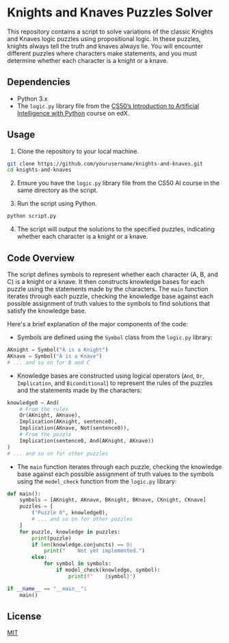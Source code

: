 # Knights and Knaves Puzzles Solver

This repository contains a script to solve variations of the classic Knights and Knaves logic puzzles using propositional logic. In these puzzles, knights always tell the truth and knaves always lie. You will encounter different puzzles where characters make statements, and you must determine whether each character is a knight or a knave.

## Dependencies

- Python 3.x
- The `logic.py` library file from the [CS50’s Introduction to Artificial Intelligence with Python](https://www.edx.org/professional-certificate/cs50s-introduction-to-artificial-intelligence-with-python) course on edX.

## Usage

1. Clone the repository to your local machine.
```bash
git clone https://github.com/yourusername/knights-and-knaves.git
cd knights-and-knaves
```

2. Ensure you have the `logic.py` library file from the CS50 AI course in the same directory as the script.

3. Run the script using Python.
```bash
python script.py
```

4. The script will output the solutions to the specified puzzles, indicating whether each character is a knight or a knave.

## Code Overview

The script defines symbols to represent whether each character (A, B, and C) is a knight or a knave. It then constructs knowledge bases for each puzzle using the statements made by the characters. The `main` function iterates through each puzzle, checking the knowledge base against each possible assignment of truth values to the symbols to find solutions that satisfy the knowledge base.

Here's a brief explanation of the major components of the code:

- Symbols are defined using the `Symbol` class from the `logic.py` library:
```python
AKnight = Symbol("A is a Knight")
AKnave = Symbol("A is a Knave")
# ... and so on for B and C
```

- Knowledge bases are constructed using logical operators (`And`, `Or`, `Implication`, and `Biconditional`) to represent the rules of the puzzles and the statements made by the characters:
```python
knowledge0 = And(
    # From the rules
    Or(AKnight, AKnave),
    Implication(AKnight, sentence0),
    Implication(AKnave, Not(sentence0)),
    # From the puzzle
    Implication(sentence0, And(AKnight, AKnave))
)
# ... and so on for other puzzles
```

- The `main` function iterates through each puzzle, checking the knowledge base against each possible assignment of truth values to the symbols using the `model_check` function from the `logic.py` library:
```python
def main():
    symbols = [AKnight, AKnave, BKnight, BKnave, CKnight, CKnave]
    puzzles = [
        ("Puzzle 0", knowledge0),
        # ... and so on for other puzzles
    ]
    for puzzle, knowledge in puzzles:
        print(puzzle)
        if len(knowledge.conjuncts) == 0:
            print("    Not yet implemented.")
        else:
            for symbol in symbols:
                if model_check(knowledge, symbol):
                    print(f"    {symbol}")

if __name__ == "__main__":
    main()
```

## License

[MIT](LICENSE)
